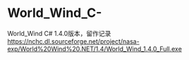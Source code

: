 # World_Wind_C-
World_Wind C# 1.4.0版本，留作记录
https://nchc.dl.sourceforge.net/project/nasa-exp/World%20Wind%20.NET/1.4/World_Wind_1.4.0_Full.exe
